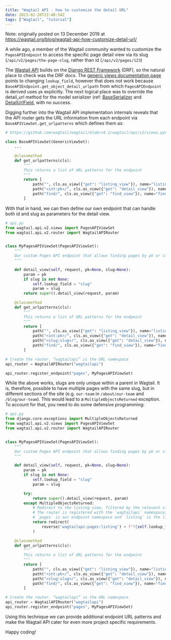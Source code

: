 ```yaml
---
title: "Wagtail API - how to customize the detail URL"
date: 2023-02-26T22:48:54Z
tags: ["Wagtail", "tutorial"]
---
```


Note: originally posted on 13 December 2019 at https://wagtail.org/blog/wagtail-api-how-customize-detail-url/

A while ago, a member of the Wagtail community wanted to customize the `PagesAPIEndpoint` to access the specific page detail view via its slug
(`/api/v2/pages/the-page-slug`, rather than id (`/api/v2/pages/123`)

The [Wagtail API](https://docs.wagtail.org/en/latest/advanced_topics/api/v2/configuration.html) builds on the [Django REST Framework](https://www.django-rest-framework.org/) (DRF), so the natural place to check was the DRF docs. The [generic views documentation page](https://www.django-rest-framework.org/api-guide/generic-views/#get_objectself)
points to changing `lookup_field`, however that does not work because `BaseAPIEndpoint.get_object_detail_urlpath` from which `PagesAPIEndpoint`
is derived uses `pk` explicitly. The next logical place was to override the detail_url method for the model serializer (ref: [BaseSerializer](https://github.com/wagtail/wagtail/blob/v4.2/wagtail/api/v2/serializers.py#L285)
and [DetailUrlField](https://github.com/wagtail/wagtail/blob/v4.2/wagtail/api/v2/serializers.py#L31), with no success.

Digging further into the Wagtail API implementation internals reveals that the API router gets the URL information from each endpoint
via `BaseAPIViewSet.get_urlpatterns` which defines them as:


```python
# https://github.com/wagtail/wagtail/blob/v4.2/wagtail/api/v2/views.py#L386-L393

class BaseAPIViewSet(GenericViewSet):
    ...

    @classmethod
    def get_urlpatterns(cls):
        """
        This returns a list of URL patterns for the endpoint
        """
        return [
            path("", cls.as_view({"get": "listing_view"}), name="listing"),
            path("<int:pk>/", cls.as_view({"get": "detail_view"}), name="detail"),
            path("find/", cls.as_view({"get": "find_view"}), name="find"),
        ]
```


With that in hand, we can then define our own endpoint that can handle both id and slug as parameters for the detail view.

```python
# api.py
from wagtail.api.v2.views import PagesAPIViewSet
from wagtail.api.v2.router import WagtailAPIRouter


class MyPagesAPIViewSet(PagesAPIViewSet):
    """
    Our custom Pages API endpoint that allows finding pages by pk or slug
    """

    def detail_view(self, request, pk=None, slug=None):
        param = pk
        if slug is not None:
            self.lookup_field = "slug"
            param = slug
        return super().detail_view(request, param)

    @classmethod
    def get_urlpatterns(cls):
        """
        This returns a list of URL patterns for the endpoint
        """
        return [
            path("", cls.as_view({"get": "listing_view"}), name="listing"),
            path("<int:pk>/", cls.as_view({"get": "detail_view"}), name="detail"),
            path("<slug:slug>/", cls.as_view({"get": "detail_view"}), name="detail"),
            path("find/", cls.as_view({"get": "find_view"}), name="find"),
        ]

# Create the router. “wagtailapi” is the URL namespace
api_router = WagtailAPIRouter("wagtailapi")

api_router.register_endpoint("pages", MyPagesAPIViewSet)
```

While the above works, slugs are only unique within a parent in Wagtail. It is, therefore, possible to have multiple pages with the same slug,
but in different sections of the site (e.g. `our-team` in `/about/our-team` and `/blog/our-team`). This would lead to a `MultipleObjectsReturned`
exception. To account for that, you need to do some defensive programming:

```python
# api.py
from django.core.exceptions import MultipleObjectsReturned
from wagtail.api.v2.views import PagesAPIViewSet
from wagtail.api.v2.router import WagtailAPIRouter


class MyPagesAPIViewSet(PagesAPIViewSet):
    """
    Our custom Pages API endpoint that allows finding pages by pk or slug
    """

    def detail_view(self, request, pk=None, slug=None):
        param = pk
        if slug is not None:
            self.lookup_field = "slug"
            param = slug

        try:
            return super().detail_view(request, param)
        except MultipleObjectsReturned:
            # Redirect to the listing view, filtered by the relevant slug
            # The router is registered with the `wagtailapi` namespace,
            # `pages` is our endpoint namespace and `listing` is the listing view url name.
            return redirect(
                reverse('wagtailapi:pages:listing') + f"?{self.lookup_field}={param}"
            )

    @classmethod
    def get_urlpatterns(cls):
        """
        This returns a list of URL patterns for the endpoint
        """
        return [
            path("", cls.as_view({"get": "listing_view"}), name="listing"),
            path("<int:pk>/", cls.as_view({"get": "detail_view"}), name="detail"),
            path("<slug:slug>/", cls.as_view({"get": "detail_view"}), name="detail"),
            path("find/", cls.as_view({"get": "find_view"}), name="find"),
        ]

# Create the router. “wagtailapi” is the URL namespace
api_router = WagtailAPIRouter("wagtailapi")
api_router.register_endpoint("pages", MyPagesAPIViewSet)
```

Using this technique we can provide additional endpoint URL patterns and make the Wagtail API cater for even more project specific requirements.

Happy coding!
